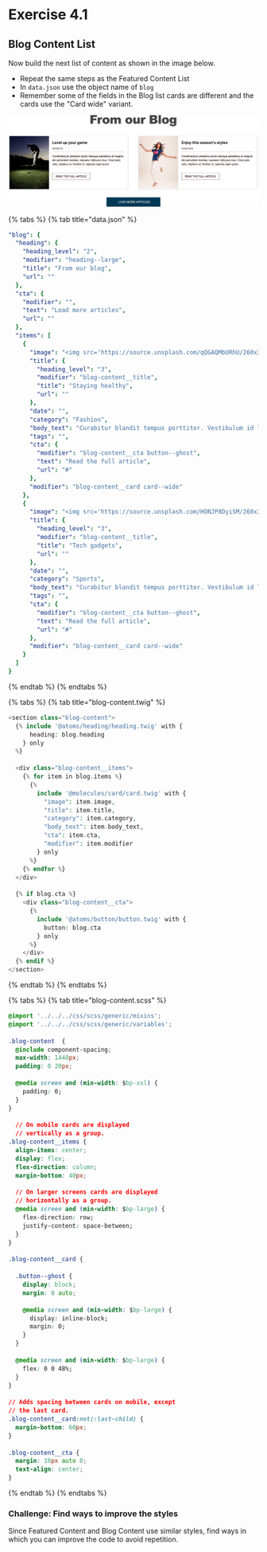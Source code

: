 # Exercise 4.1

## Blog Content List

Now build the next list of content as shown in the image below.

* Repeat the same steps as the Featured Content List
* In `data.json` use the object name of `blog`
* Remember some of the fields in the Blog list cards are different and the cards use the "Card wide" variant.

![Our Blog List](../../.gitbook/assets/components-for-beginners-blog.png)

{% tabs %}
{% tab title="data.json" %}
```yaml
"blog": {
  "heading": {
    "heading_level": "2",
    "modifier": "heading--large",
    "title": "From our blog",
    "url": ""
  },
  "cta": {
    "modifier": "",
    "text": "Load more articles",
    "url": ""
  },
  "items": [
    {
      "image": "<img src='https://source.unsplash.com/qQGAQMbURhU/260x360' alt='Man doing yoga' />",
      "title": {
        "heading_level": "3",
        "modifier": "blog-content__title",
        "title": "Staying healthy",
        "url": ""
      },
      "date": "",
      "category": "Fashion",
      "body_text": "Curabitur blandit tempus porttitor. Vestibulum id ligula porta felis euismod semper. Vivamus sagittis lacus vel augue laoreet rutrum faucibus dolor auctor. Aenean lacinia bibendum nulla sed consectetur.",
      "tags": "",
      "cta": {
        "modifier": "blog-content__cta button--ghost",
        "text": "Read the full article",
        "url": "#"
      },
      "modifier": "blog-content__card card--wide"
    },
    {
      "image": "<img src='https://source.unsplash.com/HONJP8DyiSM/260x360' alt='Tech gadgets' />",
      "title": {
        "heading_level": "3",
        "modifier": "blog-content__title",
        "title": "Tech gadgets",
        "url": ""
      },
      "date": "",
      "category": "Sports",
      "body_text": "Curabitur blandit tempus porttitor. Vestibulum id ligula porta felis euismod semper. Vivamus sagittis lacus vel augue laoreet rutrum faucibus dolor auctor. Aenean lacinia bibendum nulla sed consectetur.",
      "tags": "",
      "cta": {
        "modifier": "blog-content__cta button--ghost",
        "text": "Read the full article",
        "url": "#"
      },
      "modifier": "blog-content__card card--wide"
    }
  ]
}
```
{% endtab %}
{% endtabs %}

{% tabs %}
{% tab title="blog-content.twig" %}
```php
<section class="blog-content">
  {% include '@atoms/heading/heading.twig' with {
      heading: blog.heading
    } only
  %}

  <div class="blog-content__items">
    {% for item in blog.items %}
      {%
        include '@molecules/card/card.twig' with {
          "image": item.image,
          "title": item.title,
          "category": item.category,
          "body_text": item.body_text,
          "cta": item.cta,
          "modifier": item.modifier
        } only
      %}
    {% endfor %}
  </div>

  {% if blog.cta %}
    <div class="blog-content__cta">
      {%
        include '@atoms/button/button.twig' with {
          button: blog.cta
        } only
      %}
    </div>
  {% endif %}
</section>


```
{% endtab %}
{% endtabs %}

{% tabs %}
{% tab title="blog-content.scss" %}
```css
@import '../../../css/scss/generic/mixins';
@import '../../../css/scss/generic/variables';

.blog-content  {
  @include component-spacing;
  max-width: 1440px;
  padding: 0 20px;

  @media screen and (min-width: $bp-xxl) {
    padding: 0;
  }
}

  // On mobile cards are displayed
  // vertically as a group.
.blog-content__items {
  align-items: center;
  display: flex;
  flex-direction: column;
  margin-bottom: 40px;

  // On larger screens cards are displayed
  // horizontally as a group.
  @media screen and (min-width: $bp-large) {
    flex-direction: row;
    justify-content: space-between;
  }
}

.blog-content__card {

  .button--ghost {
    display: block;
    margin: 0 auto;

    @media screen and (min-width: $bp-large) {
      display: inline-block;
      margin: 0;
    }
  }

  @media screen and (min-width: $bp-large) {
    flex: 0 0 48%;
  }
}

// Adds spacing between cards on mobile, except
// the last card.
.blog-content__card:not(:last-child) {
  margin-bottom: 60px;
}

.blog-content__cta {
  margin: 10px auto 0;
  text-align: center;
}
```
{% endtab %}
{% endtabs %}

### Challenge:  Find ways to improve the styles

Since Featured Content and Blog Content use similar styles, find ways in which you can improve the code to avoid repetition.

